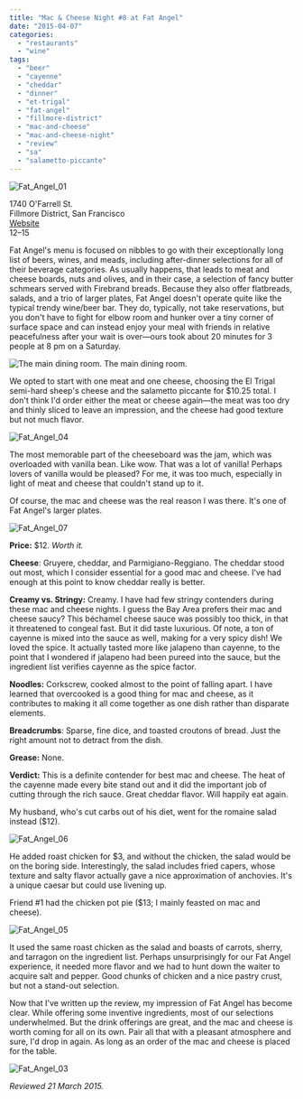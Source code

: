```yaml
---
title: "Mac & Cheese Night #8 at Fat Angel"
date: "2015-04-07"
categories:
  - "restaurants"
  - "wine"
tags:
  - "beer"
  - "cayenne"
  - "cheddar"
  - "dinner"
  - "et-trigal"
  - "fat-angel"
  - "fillmore-district"
  - "mac-and-cheese"
  - "mac-and-cheese-night"
  - "review"
  - "sa"
  - "salametto-piccante"
---
```


![Fat_Angel_01](http://s3.amazonaws.com/thegourmez-wpmedia/2015/04/Fat_Angel_01-500x397.jpg)

 1740 O'Farrell St.\
 Fillmore District, San Francisco\
 [Website](http://www.fatangelsf.com/)\
 $12–$15
 
Fat Angel's menu is focused on nibbles to go with their exceptionally long list of beers, wines, and meads, including after-dinner selections for all of their beverage categories. As usually happens, that leads to meat and cheese boards, nuts and olives, and in their case, a selection of fancy butter schmears served with Firebrand breads. Because they also offer flatbreads, salads, and a trio of larger plates, Fat Angel doesn't operate quite like the typical trendy wine/beer bar. They do, typically, not take reservations, but you don't have to fight for elbow room and hunker over a tiny corner of surface space and can instead enjoy your meal with friends in relative peacefulness after your wait is over—ours took about 20 minutes for 3 people at 8 pm on a Saturday.




<div class="caption">

![The main dining room.](http://s3.amazonaws.com/thegourmez-wpmedia/2015/04/Fat_Angel_021-389x500.jpg) The main dining room.</div>


We opted to start with one meat and one cheese, choosing the El Trigal semi-hard sheep's cheese and the salametto piccante for $10.25 total. I don't think I'd order either the meat or cheese again—the meat was too dry and thinly sliced to leave an impression, and the cheese had good texture but not much flavor.

![Fat_Angel_04](http://s3.amazonaws.com/thegourmez-wpmedia/2015/04/Fat_Angel_04-500x258.jpg)

The most memorable part of the cheeseboard was the jam, which was overloaded with vanilla bean. Like wow. That was a lot of vanilla! Perhaps lovers of vanilla would be pleased? For me, it was too much, especially in light of meat and cheese that couldn't stand up to it.

Of course, the mac and cheese was the real reason I was there. It's one of Fat Angel's larger plates.

![Fat_Angel_07](http://s3.amazonaws.com/thegourmez-wpmedia/2015/04/Fat_Angel_07-500x333.jpg)

**Price:** $12. _Worth it._

**Cheese**: Gruyere, cheddar, and Parmigiano-Reggiano. The cheddar stood out most, which I consider essential for a good mac and cheese. I've had enough at this point to know cheddar really is better.

**Creamy vs. Stringy:** Creamy. I have had few stringy contenders during these mac and cheese nights. I guess the Bay Area prefers their mac and cheese saucy? This béchamel cheese sauce was possibly too thick, in that it threatened to congeal fast. But it did taste luxurious. Of note, a ton of cayenne is mixed into the sauce as well, making for a very spicy dish! We loved the spice. It actually tasted more like jalapeno than cayenne, to the point that I wondered if jalapeno had been pureed into the sauce, but the ingredient list verifies cayenne as the spice factor.

**Noodles:** Corkscrew, cooked almost to the point of falling apart. I have learned that overcooked is a good thing for mac and cheese, as it contributes to making it all come together as one dish rather than disparate elements.

**Breadcrumbs**: Sparse, fine dice, and toasted croutons of bread. Just the right amount not to detract from the dish.

**Grease:** None.

**Verdict:** This is a definite contender for best mac and cheese. The heat of the cayenne made every bite stand out and it did the important job of cutting through the rich sauce. Great cheddar flavor. Will happily eat again.

My husband, who's cut carbs out of his diet, went for the romaine salad instead ($12).

![Fat_Angel_06](http://s3.amazonaws.com/thegourmez-wpmedia/2015/04/Fat_Angel_06-500x344.jpg)

He added roast chicken for $3, and without the chicken, the salad would be on the boring side. Interestingly, the salad includes fried capers, whose texture and salty flavor actually gave a nice approximation of anchovies. It's a unique caesar but could use livening up.

Friend #1 had the chicken pot pie ($13; I mainly feasted on mac and cheese).

![Fat_Angel_05](http://s3.amazonaws.com/thegourmez-wpmedia/2015/04/Fat_Angel_05-500x303.jpg)

It used the same roast chicken as the salad and boasts of carrots, sherry, and tarragon on the ingredient list. Perhaps unsurprisingly for our Fat Angel experience, it needed more flavor and we had to hunt down the waiter to acquire salt and pepper. Good chunks of chicken and a nice pastry crust, but not a stand-out selection.

Now that I've written up the review, my impression of Fat Angel has become clear. While offering some inventive ingredients, most of our selections underwhelmed. But the drink offerings are great, and the mac and cheese is worth coming for all on its own. Pair all that with a pleasant atmosphere and sure, I'd drop in again. As long as an order of the mac and cheese is placed for the table.

![Fat_Angel_03](http://s3.amazonaws.com/thegourmez-wpmedia/2015/04/Fat_Angel_03-500x309.jpg)

_Reviewed 21 March 2015._
